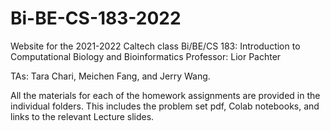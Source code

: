 # Bi-BE-CS-183-2022
Website for the 2021-2022 Caltech class Bi/BE/CS 183: Introduction to Computational Biology and Bioinformatics
Professor: Lior Pachter

TAs: Tara Chari, Meichen Fang, and Jerry Wang. 

All the materials for each of the homework assignments are provided in the individual folders. This includes the problem set pdf, Colab notebooks, and links to the relevant Lecture slides.
